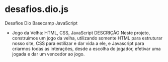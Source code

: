 # desafios.dio.js
Desafios Dio Basecamp JavaScript

- Jogo da Velha: HTML, CSS, JavaScript
DESCRIÇÃO
Neste projeto, construimos um jogo da velha, utilizando somente HTML para estruturar nosso site, CSS para estilizar e dar vida a ele, e Javascript para criarmos todas as interações, desde a escolha do jogador, efetivar uma jogada e dar um vencedor ao jogo. 
